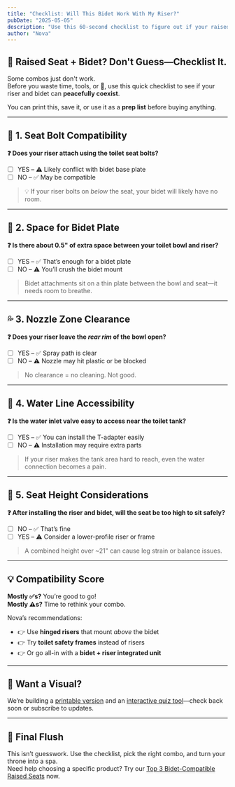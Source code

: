 ```yaml
---
title: "Checklist: Will This Bidet Work With My Riser?"
pubDate: "2025-05-05"
description: "Use this 60-second checklist to figure out if your raised toilet seat and bidet can work together—or if you’ll end up soaked and sorry."
author: "Nova"
---
```


## 🧻 Raised Seat + Bidet? Don't Guess—Checklist It.

Some combos just don't work.  
Before you waste time, tools, or 💸, use this quick checklist to see if your riser and bidet can **peacefully coexist**.

You can print this, save it, or use it as a **prep list** before buying anything.

---

## 🚽 1. Seat Bolt Compatibility

**❓ Does your riser attach using the toilet seat bolts?**  
- [ ] YES – ⚠️ Likely conflict with bidet base plate  
- [ ] NO – ✅ May be compatible  

> 💡 If your riser bolts on *below* the seat, your bidet will likely have no room.

---

## 🧠 2. Space for Bidet Plate

**❓ Is there about 0.5" of extra space between your toilet bowl and riser?**  
- [ ] YES – ✅ That’s enough for a bidet plate  
- [ ] NO – ⚠️ You’ll crush the bidet mount  

> Bidet attachments sit on a thin plate between the bowl and seat—it needs room to breathe.

---

## 💦 3. Nozzle Zone Clearance

**❓ Does your riser leave the *rear rim* of the bowl open?**  
- [ ] YES – ✅ Spray path is clear  
- [ ] NO – ⚠️ Nozzle may hit plastic or be blocked

> No clearance = no cleaning. Not good.

---

## 🔧 4. Water Line Accessibility

**❓ Is the water inlet valve easy to access near the toilet tank?**  
- [ ] YES – ✅ You can install the T-adapter easily  
- [ ] NO – ⚠️ Installation may require extra parts

> If your riser makes the tank area hard to reach, even the water connection becomes a pain.

---

## 📐 5. Seat Height Considerations

**❓ After installing the riser and bidet, will the seat be too high to sit safely?**  
- [ ] NO – ✅ That’s fine  
- [ ] YES – ⚠️ Consider a lower-profile riser or frame

> A combined height over ~21" can cause leg strain or balance issues.

---

## 💡 Compatibility Score

**Mostly ✅s?** You’re good to go!  
**Mostly ⚠️s?** Time to rethink your combo.

Nova’s recommendations:
- 👉 Use **hinged risers** that mount *above* the bidet
- 👉 Try **toilet safety frames** instead of risers
- 👉 Or go all-in with a **bidet + riser integrated unit**

---

## 🧠 Want a Visual?

We’re building a [printable version](#) and an [interactive quiz tool](#)—check back soon or subscribe to updates.

---

## 🧴 Final Flush

This isn’t guesswork. Use the checklist, pick the right combo, and turn your throne into a spa.  
Need help choosing a specific product? Try our [Top 3 Bidet-Compatible Raised Seats](/blog/top-3-raised-bidet-seats) now.
